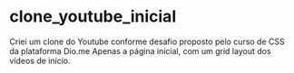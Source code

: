# clone_youtube_inicial
Criei um clone do Youtube conforme desafio proposto pelo curso de CSS da plataforma Dio.me  Apenas a página inicial, com um grid layout dos vídeos de início.
